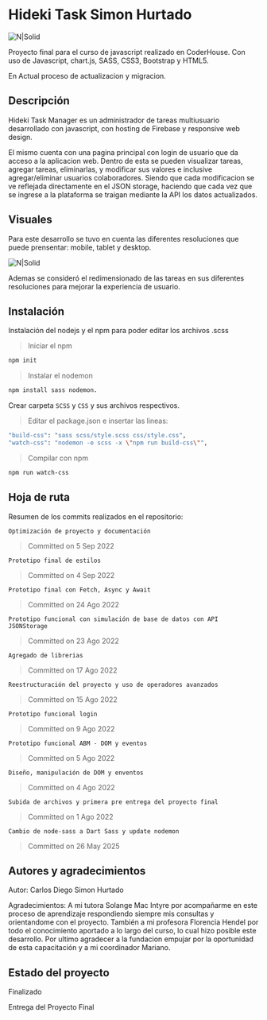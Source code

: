 # Hideki Task Simon Hurtado

![N|Solid](assets/logos/hideki-logo-principal.png)

Proyecto final para el curso de javascript realizado en CoderHouse. Con uso de Javascript, chart.js, SASS, CSS3, Bootstrap y HTML5.

En Actual proceso de actualizacion y migracion.

## Descripción

Hideki Task Manager es un administrador de tareas multiusuario desarrollado con javascript, con hosting de Firebase y responsive web design.

El mismo cuenta con una pagina principal con login de usuario que da acceso a la aplicacion web. Dentro de esta se pueden visualizar tareas, agregar tareas, eliminarlas, y modificar sus valores e inclusive agregar/eliminar usuarios colaboradores. Siendo que cada modificacion se ve reflejada directamente en el JSON storage, haciendo que cada vez que se ingrese a la plataforma se traigan mediante la API los datos actualizados.

## Visuales

Para este desarrollo se tuvo en cuenta las diferentes resoluciones que puede prensentar: mobile, tablet y desktop.

![N|Solid](https://i.ibb.co/kQDPpF9/Dise-o-sin-t-tulo-preview-rev-1.png)

Ademas se consideró el redimensionado de las tareas en sus diferentes resoluciones para mejorar la experiencia de usuario.

## Instalación

Instalación del nodejs y el npm para poder editar los archivos .scss

> Iniciar el npm

```sh
npm init
```

> Instalar el nodemon

```sh
npm install sass nodemon.
```

Crear carpeta `SCSS` y `CSS` y sus archivos respectivos.

> Editar el package.json e insertar las lineas:

```sh
"build-css": "sass scss/style.scss css/style.css",
"watch-css": "nodemon -e scss -x \"npm run build-css\"",
```

> Compilar con npm

```sh
npm run watch-css
```

## Hoja de ruta

Resumen de los commits realizados en el repositorio:

`Optimización de proyecto y documentación`
>Committed on 5 Sep 2022

`Prototipo final de estilos `
>Committed on 4 Sep 2022

`Prototipo final con Fetch, Async y Await `
>Committed on 24 Ago 2022

`Prototipo funcional con simulación de base de datos con API JSONStorage`
>Committed on 23 Ago 2022

`Agregado de librerias`
>Committed on 17 Ago 2022

`Reestructuración del proyecto y uso de operadores avanzados`
>Committed on 15 Ago 2022

`Prototipo funcional login`
>Committed on 9 Ago 2022

`Prototipo funcional ABM - DOM y eventos`
>Committed on 5 Ago 2022

`Diseño, manipulación de DOM y enventos`
>Committed on 4 Ago 2022

`Subida de archivos y primera pre entrega del proyecto final`
>Committed on 1 Ago 2022

`Cambio de node-sass a Dart Sass y update nodemon`
>Committed on 26 May 2025

## Autores y agradecimientos

Autor: Carlos Diego Simon Hurtado

Agradecimientos: 
A mi tutora Solange Mac Intyre por acompañarme en este proceso de aprendizaje respondiendo siempre mis consultas y orientandome con el proyecto. También a mi profesora Florencia Hendel por todo el conocimiento aportado a lo largo del curso, lo cual hizo posible este desarrollo. Por ultimo agradecer a la fundacion empujar por la oportunidad de esta capacitación y a mi coordinador Mariano.

## Estado del proyecto

Finalizado

Entrega del Proyecto Final